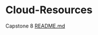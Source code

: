 # Cloud-Resources
Capstone 8
[README.md](https://github.com/user-attachments/files/20106158/README.md)
